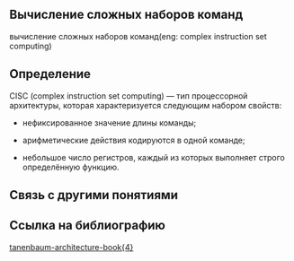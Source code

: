 ## Вычисление сложных наборов команд
вычисление сложных наборов команд(eng: complex instruction set computing)

## Определение
CISC (complex instruction set computing) — тип процессорной архитектуры, которая характеризуется следующим набором свойств:

 - нефиксированное значение длины команды;
 
 - арифметические действия кодируются в одной команде;
 
 - небольшое число регистров, каждый из которых выполняет строго определённую функцию.

## Связь с другими понятиями

## Cсылка на библиографию
[tanenbaum-architecture-book{4}](https://github.com/vernikkkkkkkkkkkkkkkkkkk/concept_new/blob/main/bibliography/tanenbaum-architecture-book%7B4%7D.md)

